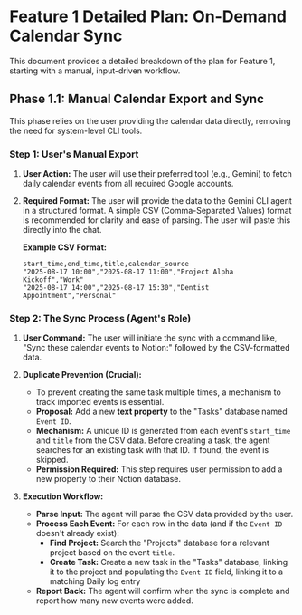 # Feature 1 Detailed Plan: On-Demand Calendar Sync

This document provides a detailed breakdown of the plan for Feature 1, starting with a manual, input-driven workflow.

## Phase 1.1: Manual Calendar Export and Sync

This phase relies on the user providing the calendar data directly, removing the need for system-level CLI tools.

### Step 1: User's Manual Export

1.  **User Action:** The user will use their preferred tool (e.g., Gemini) to fetch daily calendar events from all required Google accounts.
2.  **Required Format:** The user will provide the data to the Gemini CLI agent in a structured format. A simple CSV (Comma-Separated Values) format is recommended for clarity and ease of parsing. The user will paste this directly into the chat.

    **Example CSV Format:**
    ```csv
    start_time,end_time,title,calendar_source
    "2025-08-17 10:00","2025-08-17 11:00","Project Alpha Kickoff","Work"
    "2025-08-17 14:00","2025-08-17 15:30","Dentist Appointment","Personal"
    ```

### Step 2: The Sync Process (Agent's Role)

1.  **User Command:** The user will initiate the sync with a command like, "Sync these calendar events to Notion:" followed by the CSV-formatted data.

2.  **Duplicate Prevention (Crucial):**
    *   To prevent creating the same task multiple times, a mechanism to track imported events is essential.
    *   **Proposal:** Add a new **text property** to the "Tasks" database named `Event ID`.
    *   **Mechanism:** A unique ID is generated from each event's `start_time` and `title` from the CSV data. Before creating a task, the agent searches for an existing task with that ID. If found, the event is skipped.
    *   **Permission Required:** This step requires user permission to add a new property to their Notion database.

3.  **Execution Workflow:**
    *   **Parse Input:** The agent will parse the CSV data provided by the user.
    *   **Process Each Event:** For each row in the data (and if the `Event ID` doesn't already exist):
        *   **Find Project:** Search the "Projects" database for a relevant project based on the event `title`.
        *   **Create Task:** Create a new task in the "Tasks" database, linking it to the project and populating the `Event ID` field, linking it to a matching Daily log entry
    *   **Report Back:** The agent will confirm when the sync is complete and report how many new events were added.